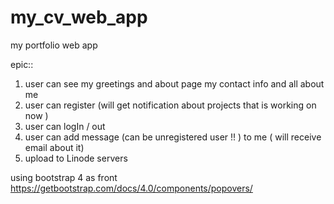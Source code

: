 # my_cv_web_app

my portfolio web app

epic::

1.  user can see my greetings and about page
    my contact info and all about me 
2. user can register (will get notification about projects that is working on now )
3. user can logIn / out
4.  user can add message (can be unregistered user !! )
    to me ( will receive email about it)
5. upload to Linode servers


using bootstrap 4 as front
https://getbootstrap.com/docs/4.0/components/popovers/